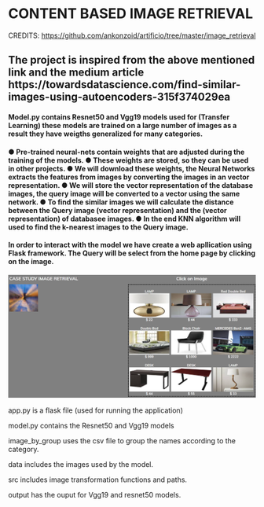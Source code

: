 # <h1> CONTENT BASED IMAGE RETRIEVAL </h1>

CREDITS: https://github.com/ankonzoid/artificio/tree/master/image_retrieval

<h2>The project is inspired from the above mentioned link and the medium article https://towardsdatascience.com/find-similar-images-using-autoencoders-315f374029ea</h2>

<h4>
Model.py contains Resnet50 and Vgg19 models used for (Transfer Learning) these models are trained on a large number of images as a result they have weigths generalized for many categories.</h4>
<h4>
●	Pre-trained neural-nets contain weights that are adjusted during the training of the models. ● These weights are stored, so they can be used in other projects.
●	We will download these weights, the Neural Networks extracts the features from images by converting the images in an vector representation. ● We will store the vector representation of the database images, the query image will be converted to a vector using the same network. ● To find the similar images we will calculate the distance between the Query image (vector representation) and the (vector representation) of databasee images. ● In the end KNN algorithm will used to find the k-nearest images to the Query image. 
</h4>

<h4> In order to interact with the model we have create a web apllication using Flask framework. The Query will be select from the home page by clicking on the image.</h4>

![GitHub Logo](/images/home.png)


app.py is a flask file (used for running the application)

model.py contains the Resnet50 and Vgg19 models

image_by_group uses the csv file to group the names according to the category.

data includes the images used by the model.

src includes image transformation functions and paths.

output has the ouput for Vgg19 and resnet50 models.
